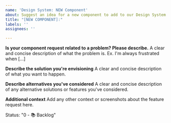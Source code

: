 ```yaml
---
name: 'Design System: NEW Component'
about: Suggest an idea for a new component to add to our Design System.
title: "[NEW COMPONENT]:"
labels: ''
assignees: ''

---
```


**Is your component request related to a problem? Please describe.**
A clear and concise description of what the problem is. Ex. I'm always frustrated when [...]

**Describe the solution you're envisioning**
A clear and concise description of what you want to happen.

**Describe alternatives you've considered**
A clear and concise description of any alternative solutions or features you've considered.

**Additional context**
Add any other context or screenshots about the feature request here.

Status: "0 - 📚 Backlog"
